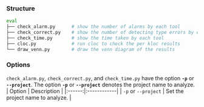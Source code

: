 ### Structure

```bash
eval
├── check_alarm.py      # show the number of alarms by each tool
├── check_correct.py    # show the number of detecting type errors by each tool
├── check_time.py       # show the time taken by each tool
├── cloc.py             # run cloc to check the per kloc results
└── draw_venn.py        # draw the venn diagram of the results
```

### Options

`check_alarm.py`, `check_correct.py`, and `check_time.py` have the option **`-p`** or **`--project`**.
The option **`-p`** or **`--project`** denotes the project name to analyze.
| Option | Description |
|:------:|:------------|
| `-p` or `--project` | Set the project name to analyze. |
